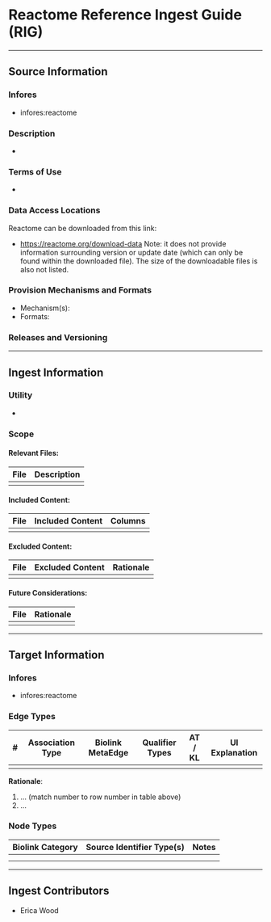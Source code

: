 # Reactome Reference Ingest Guide (RIG)
---------------

## Source Information

### Infores
 - infores:reactome

### Description
 - 

### Terms of Use
 - 

### Data Access Locations
Reactome can be downloaded from this link:
 - https://reactome.org/download-data
Note: it does not provide information surrounding version or update date (which can only be found within the downloaded file). The size of the downloadable files is also not listed. 

### Provision Mechanisms and Formats
- Mechanism(s): 
- Formats: 
   
### Releases and Versioning

----------------
## Ingest Information

### Utility
- 

### Scope

  #### Relevant Files:

  | File | Description |
  |----------|----------|
  |          |          |
  
  #### Included Content:

  | File | Included Content | Columns |
  |----------|----------|----------|
  |          |          |          |

  #### Excluded Content:

  | File | Excluded Content | Rationale  |
  |----------|----------|----------|
  |          |          |          |
 

  #### Future Considerations:

  | File | Rationale |
  |----------|----------|
  |          |          |

----------------

## Target Information

### Infores
 - infores:reactome

### Edge Types

| # | Association Type | Biolink MetaEdge | Qualifier Types |  AT / KL  | UI Explanation |
|----------|----------|----------|----------|----------|----------|
|          |          |          |          |          |          |

**Rationale**:
1. ... (match number to row number in table above)
2. ...

   
### Node Types

| Biolink Category |  Source Identifier Type(s) | Notes |
|------------------|----------------------------|--------|
|  |  |  |
| |  | |

------------------

## Ingest Contributors
 - Erica Wood